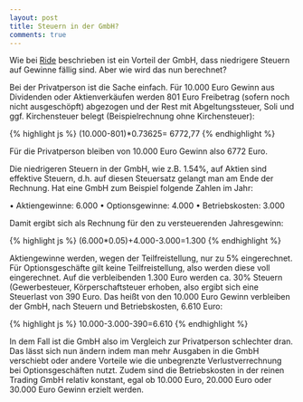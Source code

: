 ```yaml
---
layout: post
title: Steuern in der GmbH?
comments: true
---
```



Wie bei <a href="https://f.hubspotusercontent00.net/hubfs/8060256/Steuersatze-privat-vs-GmbH.pdf">Ride</a> beschrieben ist ein Vorteil der GmbH, 
  dass niedrigere Steuern auf Gewinne fällig sind. Aber wie wird das nun berechnet? 
 <p>Bei der Privatperson ist die Sache einfach. Für 10.000 Euro Gewinn aus Dividenden oder Aktienverkäufen werden 801 Euro Freibetrag (sofern noch nicht ausgeschöpft)
 abgezogen und der Rest mit Abgeltungssteuer, Soli und ggf. Kirchensteuer belegt (Beispielrechnung ohne Kirchensteuer):

{% highlight js %}
(10.000-801)*0.73625= 6772,77
{% endhighlight %}

Für die Privatperson bleiben von 10.000 Euro Gewinn also 6772 Euro.</p>
Die niedrigeren Steuern in der GmbH, wie z.B. 1.54%, auf Aktien sind effektive Steuern, d.h. auf diesen Steuersatz gelangt man am Ende der Rechnung.
Hat eine GmbH zum Beispiel folgende Zahlen im Jahr:

• Aktiengewinne: 6.000
• Optionsgewinne: 4.000 
• Betriebskosten: 3.000

Damit ergibt sich als Rechnung für den zu versteuerenden Jahresgewinn:

{% highlight js %}
(6.000*0.05)+4.000-3.000=1.300
{% endhighlight %}

Aktiengewinne werden, wegen der Teilfreistellung, nur zu 5% eingerechnet. Für Optionsgeschäfte gilt keine Teilfreistellung, also werden diese voll eingerechnet.
Auf die verbleibenden 1.300 Euro werden ca. 30% Steuern (Gewerbesteuer, Körperschaftsteuer erhoben, also ergibt sich eine Steuerlast von 390 Euro.
Das heißt von den 10.000 Euro Gewinn verbleiben der GmbH, nach Steuern und Betriebskosten, 6.610 Euro:

{% highlight js %}
10.000-3.000-390=6.610
{% endhighlight %}

In dem Fall ist die GmbH also im Vergleich zur Privatperson schlechter dran.
Das lässt sich nun ändern indem man mehr Ausgaben in die GmbH verschiebt oder andere Vorteile wie die unbegrenzte Verlustverrechnung bei Optionsgeschäften nutzt. Zudem sind die Betriebskosten in der reinen Trading GmbH relativ konstant, egal ob 10.000 Euro, 20.000 Euro oder 30.000 Euro Gewinn erzielt werden.
